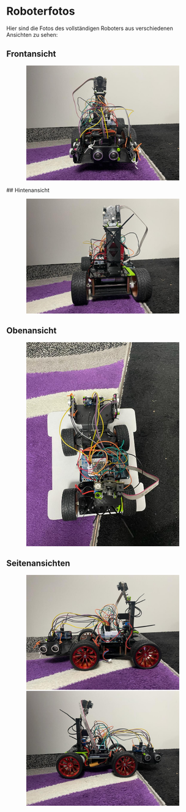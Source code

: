 # Roboterfotos
Hier sind die Fotos des vollständigen Roboters aus verschiedenen Ansichten zu sehen:
## Frontansicht

<p align="center">
  <img src="Frontansicht.jpeg" alt="Front" width="400" />
</p>
## Hintenansicht

<p align="center">
  <img src="Hinteransicht.jpeg" alt="Hinten" width="400" />
</p>

## Obenansicht

<p align="center">
  <img src="Oberansicht.jpeg" alt="Seite1" width="400" />
</p>

## Seitenansichten

<p align="center">
  <img src="Seitenansicht 2.jpeg" alt="Seite1" width="400" />
  <img src="Seitenansicht 1.jpeg" alt="Seite2" width="400" />
</p>
